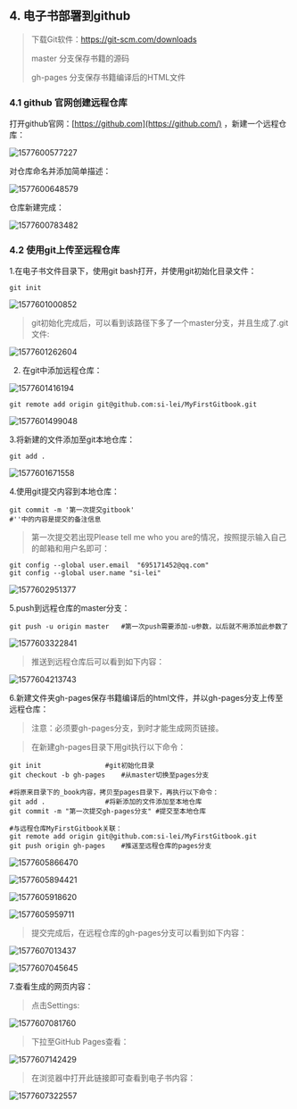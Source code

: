 ## 4. 电子书部署到github

> 下载Git软件：<https://git-scm.com/downloads>
>
> master 分支保存书籍的源码
>
> gh-pages 分支保存书籍编译后的HTML文件

### 4.1 github 官网创建远程仓库

打开github官网：[https://github.com](https://github.com/) ，新建一个远程仓库：

![1577600577227](SUMMARY.assets/1577600577227.png)

对仓库命名并添加简单描述：

![1577600648579](SUMMARY.assets/1577600648579.png)

仓库新建完成：

![1577600783482](SUMMARY.assets/1577600783482.png)

### 4.2 使用git上传至远程仓库

1.在电子书文件目录下，使用git bash打开，并使用git初始化目录文件：

```shell
git init
```

![1577601000852](SUMMARY.assets/1577601000852.png)

> git初始化完成后，可以看到该路径下多了一个master分支，并且生成了.git文件:

![1577601262604](SUMMARY.assets/1577601262604.png)

2. 在git中添加远程仓库：

![1577601416194](SUMMARY.assets/1577601416194.png)

```shell
git remote add origin git@github.com:si-lei/MyFirstGitbook.git
```

![1577601499048](SUMMARY.assets/1577601499048.png)

3.将新建的文件添加至git本地仓库：

```shell
git add .
```

![1577601671558](SUMMARY.assets/1577601671558.png)

4.使用git提交内容到本地仓库：

```shell
git commit -m '第一次提交gitbook'
#''中的内容是提交的备注信息
```

> 第一次提交若出现Please tell me who you are的情况，按照提示输入自己的邮箱和用户名即可：

```shell
git config --global user.email  "695171452@qq.com"
git config --global user.name "si-lei"
```

![1577602951377](SUMMARY.assets/1577602951377.png)

5.push到远程仓库的master分支：

```shell
git push -u origin master	#第一次push需要添加-u参数，以后就不用添加此参数了
```

![1577603322841](SUMMARY.assets/1577603322841.png)

> 推送到远程仓库后可以看到如下内容：

![1577604213743](SUMMARY.assets/1577604213743.png)

6.新建文件夹gh-pages保存书籍编译后的html文件，并以gh-pages分支上传至远程仓库：

> 注意：必须要gh-pages分支，到时才能生成网页链接。

> 在新建gh-pages目录下用git执行以下命令：

```shell
git init				#git初始化目录
git checkout -b gh-pages	#从master切换至pages分支

#将原来目录下的_book内容，拷贝至pages目录下，再执行以下命令：
git add .				#将新添加的文件添加至本地仓库
git commit -m "第一次提交gh-pages分支"	#提交至本地仓库

#与远程仓库MyFirstGitbook关联：
git remote add origin git@github.com:si-lei/MyFirstGitbook.git	
git push origin gh-pages	#推送至远程仓库的pages分支
```

![1577605866470](SUMMARY.assets/1577605866470.png)

![1577605894421](SUMMARY.assets/1577605894421.png)

![1577605918620](SUMMARY.assets/1577605918620.png)

![1577605959711](SUMMARY.assets/1577605959711.png)

> 提交完成后，在远程仓库的gh-pages分支可以看到如下内容：

![1577607013437](SUMMARY.assets/1577607013437.png)

![1577607045645](SUMMARY.assets/1577607045645.png)

7.查看生成的网页内容：

> 点击Settings:

![1577607081760](SUMMARY.assets/1577607081760.png)

> 下拉至GitHub Pages查看：

![1577607142429](SUMMARY.assets/1577607142429.png)

> 在浏览器中打开此链接即可查看到电子书内容：

![1577607322557](SUMMARY.assets/1577607322557.png)

